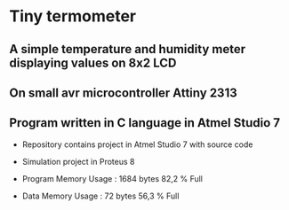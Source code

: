 # Tiny termometer
## A simple temperature and humidity meter displaying values on 8x2 LCD
## On small avr microcontroller Attiny 2313
## Program written in C language in Atmel Studio 7

* Repository contains project in Atmel Studio 7 with source code 
* Simulation project in Proteus 8

* Program Memory Usage 	:	1684 bytes   82,2 % Full
* Data Memory Usage 		:	72 bytes   56,3 % Full
